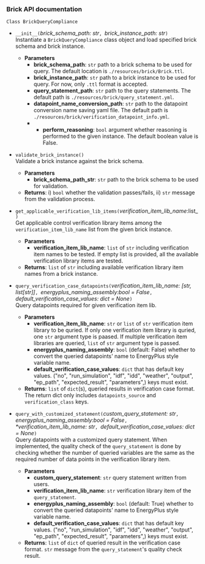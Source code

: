 ### Brick API documentation

`Class BrickQueryCompliance`   

- `__init__(`_brick_schema_path: str_`, `_brick_instance_path: str_`)`    
Instantiate a `BrickQueryCompliance` class object and load specified brick schema and brick instance.   
    - **Parameters**  
        - **brick_schema_path**: `str` path to a brick schema to be used for query. The default location is `./resources/brick/Brick.ttl`.   
        - **brick_instance_path**: `str` path to a brick instance to be used for query. For now, only `.ttl` format is accepted.    
        - **query_statement_path**: `str` path to the query statements. The default path is `./resources/brick/query_statement.yml`.       
        - **datapoint_name_conversion_path**: `str` path to the datapoint conversion name saving yaml file. The default path is `./resources/brick/verification_datapoint_info.yml`.  
        - - **perform_reasoning**: `bool` argument whether reasoning is performed to the given instance. The default boolean value is False.  

- `validate_brick_instance()`   
Validate a brick instance against the brick schema.   
    - **Parameters**  
        - **brick_schema_path_str**: `str` path to the brick schema to be used for validation.  
    - **Returns**: i) `bool` whether the validation passes/fails, ii) `str` message from the validation process.       

- `get_applicable_verification_lib_items(`_verification_item_lib_name_:list_`)`    
Get applicable control verification library items among the `verification_item_lib_name` list from the given brick instance.        
    - **Parameters**  
        - **verification_item_lib_name**: `list` of `str` including verification item names to be tested. If empty list is provided, all the available verification library items are tested. 
    - **Returns**: `list` of `str` including available verification library item names from a brick instance.  

- `query_verification_case_datapoints(`_verification_item_lib_name: [str, list[str]]_`, `_energyplus_naming_assembly:bool = False_`, `_default_verification_case_values: dict = None_`)`  
Query datapoints required for given verification item lib.
    - **Parameters**  
        - **verification_item_lib_name**: `str` or `list` of `str` verification item library to be quried. If only one verification item library is quried, one `str` argument type is paased. If multiple verification item libraries are queried, `list` of `str` argument type is passed.    
        - **energyplus_naming_assembly**: `bool` (default: False) whether to convert the queried datapoints' name to EnergyPlus style variable name.   
        - **default_verification_case_values**: `dict` that has default key values. ("no", "run_simulation", "idf", "idd", "weather", "output", "ep_path", "expected_result", "parameters",) keys must exist.  
    - **Returns**: `list` of `dict`(s), queried results in verification case format. The return dict only includes `datapoints_source` and `verification_class` keys.    

- `query_with_customized_statement(`_custom_query_statement: str_`, `_energyplus_naming_assembly:bool = False_`, `_*verification_item_lib_name: str_`, `_default_verification_case_values: dict = None_`)`  
Query datapoints with a customized query statement. When implemented, the quality check of the `query_statement` is done by checking whether the number of queried variables are the same as the required number of data points in the verification library item.  
    - **Parameters**  
        - **custom_query_statement**: `str` query statement written from users.     
        - **verification_item_lib_name**: `str` verification library item of the `query_statement`.  
         - **energyplus_naming_assembly**: `bool` (default: True) whether to convert the queried datapoints' name to EnergyPlus style variable name. 
         - **default_verification_case_values**: `dict` that has default key values. ("no", "run_simulation", "idf", "idd", "weather", "output", "ep_path", "expected_result", "parameters",) keys must exist. 
    - **Returns**: `list` of `dict` of queried result in the verification case format. `str` message from the `query_statement`'s quality check result.    
    